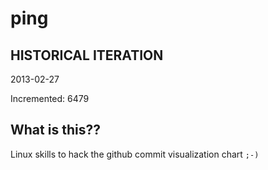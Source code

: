 # ping

## HISTORICAL ITERATION
2013-02-27

Incremented: 6479

## What is this?? 
Linux skills to hack the github commit visualization chart `;-)`

